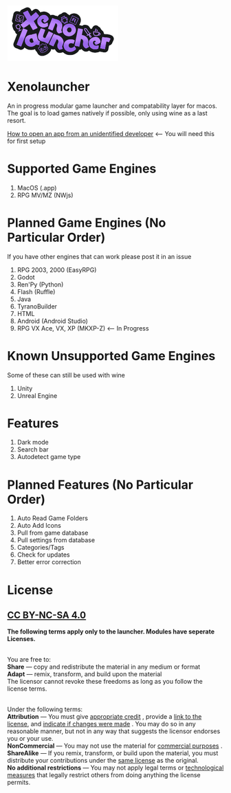 
<img src="https://raw.githubusercontent.com/m5kro/Xenolauncher/main/Xenolauncher.png" width="258"/></img>
# Xenolauncher
An in progress modular game launcher and compatability layer for macos. The goal is to load games natively if possible, only using wine as a last resort.

[How to open an app from an unidentified developer](https://support.apple.com/guide/mac-help/open-a-mac-app-from-an-unknown-developer-mh40616/mac) <-- You will need this for first setup

# Supported Game Engines
1. MacOS (.app)
2. RPG MV/MZ (NWjs)

# Planned Game Engines (No Particular Order)
If you have other engines that can work please post it in an issue<br>
1. RPG 2003, 2000 (EasyRPG)
2. Godot
3. Ren'Py (Python)
4. Flash (Ruffle) 
5. Java
6. TyranoBuilder
7. HTML
8. Android (Android Studio)
9. RPG VX Ace, VX, XP (MKXP-Z) <-- In Progress

# Known Unsupported Game Engines
Some of these can still be used with wine<br>
1. Unity
2. Unreal Engine

# Features
1. Dark mode
2. Search bar
3. Autodetect game type

# Planned Features (No Particular Order)
1. Auto Read Game Folders
2. Auto Add Icons
3. Pull from game database
4. Pull settings from database
5. Categories/Tags
6. Check for updates
7. Better error correction

# License
## [CC BY-NC-SA 4.0](https://creativecommons.org/licenses/by-nc-sa/4.0/deed.en)
**The following terms apply only to the launcher. Modules have seperate Licenses.**<br>
<br>

 You are free to:<br>
    **Share** — copy and redistribute the material in any medium or format<br>
    **Adapt** — remix, transform, and build upon the material<br>
    The licensor cannot revoke these freedoms as long as you follow the license terms.<br>
<br>

Under the following terms:<br>
    **Attribution** — You must give [appropriate credit](https://creativecommons.org/licenses/by-nc-sa/4.0/deed.en#ref-appropriate-credit) , provide a [link to the license](https://creativecommons.org/licenses/by-nc-sa/4.0/deed.en), and [indicate if changes were made](https://creativecommons.org/licenses/by-nc-sa/4.0/deed.en#ref-indicate-changes) . You may do so in any reasonable manner, but not in any way that suggests the licensor endorses you or your use.<br>
    **NonCommercial** — You may not use the material for [commercial purposes](https://creativecommons.org/licenses/by-nc-sa/4.0/deed.en#ref-commercial-purposes) .<br>
    **ShareAlike** — If you remix, transform, or build upon the material, you must distribute your contributions under the [same license](https://creativecommons.org/licenses/by-nc-sa/4.0/deed.en#ref-same-license) as the original.<br>
    **No additional restrictions** — You may not apply legal terms or [technological measures](https://creativecommons.org/licenses/by-nc-sa/4.0/deed.en#ref-technological-measures) that legally restrict others from doing anything the license permits.<br>

